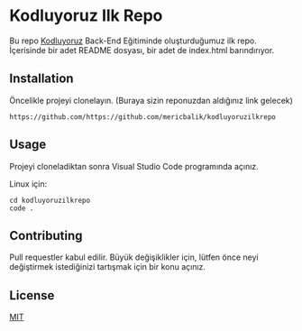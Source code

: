 # Kodluyoruz Ilk Repo
Bu repo [Kodluyoruz](kodluyoruz.org) Back-End Eğitiminde oluşturduğumuz ilk repo. İçerisinde bir adet README dosyası, bir adet de index.html barındırıyor.

## Installation
Öncelikle projeyi clonelayın. (Buraya sizin reponuzdan aldığınız link gelecek)

``` 
https://github.com/https://github.com/mericbalik/kodluyoruzilkrepo
 ```

## Usage
Projeyi cloneladiktan sonra Visual Studio Code programında açınız.

Linux için:

```  
cd kodluyoruzilkrepo
code .
```

## Contributing
Pull requestler kabul edilir. Büyük değişiklikler için, lütfen önce neyi değiştirmek istediğinizi tartışmak için bir konu açınız.

## License
[MIT](https://choosealicense.com/licenses/mit/)

